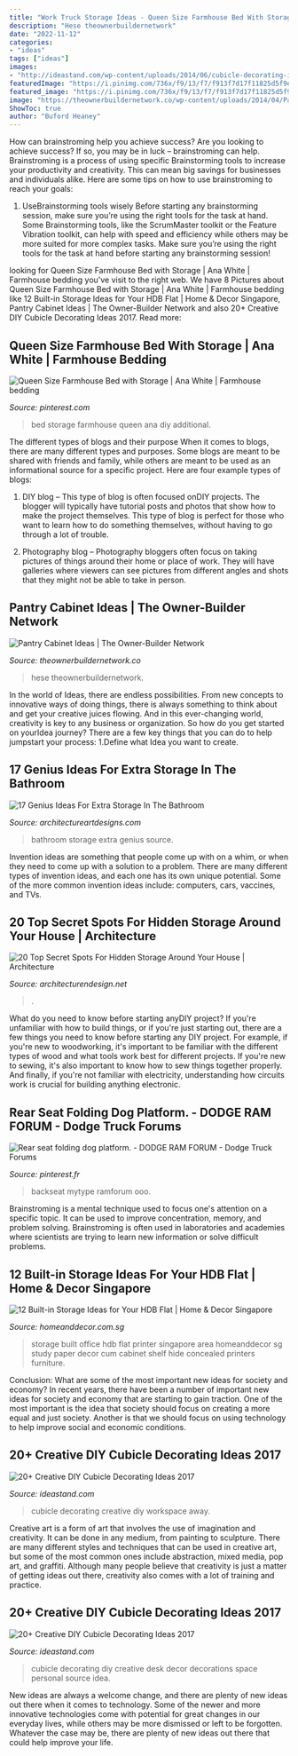 ```yaml
---
title: "Work Truck Storage Ideas - Queen Size Farmhouse Bed With Storage"
description: "Hese theownerbuildernetwork"
date: "2022-11-12"
categories:
- "ideas"
tags: ["ideas"]
images:
- "http://ideastand.com/wp-content/uploads/2014/06/cubicle-decorating-ideas/4-cubicle-decorating-ideas.jpg"
featuredImage: "https://i.pinimg.com/736x/f9/13/f7/f913f7d17f11825d5f9e69f2dbb8b52f.jpg"
featured_image: "https://i.pinimg.com/736x/f9/13/f7/f913f7d17f11825d5f9e69f2dbb8b52f.jpg"
image: "https://theownerbuildernetwork.co/wp-content/uploads/2014/04/Pantry_Cabinet_Idea_30.jpg"
ShowToc: true
author: "Buford Heaney"
---
```



How can brainstroming help you achieve success?
Are you looking to achieve success? If so, you may be in luck – brainstroming can help. Brainstroming is a process of using specific Brainstorming tools to increase your productivity and creativity. This can mean big savings for businesses and individuals alike. Here are some tips on how to use brainstroming to reach your goals: 
1. UseBrainstorming tools wisely 
Before starting any brainstorming session, make sure you’re using the right tools for the task at hand. Some Brainstorming tools, like the ScrumMaster toolkit or the Feature Vibration toolkit, can help with speed and efficiency while others may be more suited for more complex tasks. Make sure you’re using the right tools for the task at hand before starting any brainstorming session! 

	

		
looking for Queen Size Farmhouse Bed with Storage | Ana White | Farmhouse bedding you've visit to the right web. We have 8 Pictures about Queen Size Farmhouse Bed with Storage | Ana White | Farmhouse bedding like 12 Built-in Storage Ideas for Your HDB Flat | Home &amp; Decor Singapore, Pantry Cabinet Ideas | The Owner-Builder Network and also 20+ Creative DIY Cubicle Decorating Ideas 2017. Read more:
		
    
## Queen Size Farmhouse Bed With Storage | Ana White | Farmhouse Bedding

<img loading=lazy src="https://i.pinimg.com/736x/f9/13/f7/f913f7d17f11825d5f9e69f2dbb8b52f.jpg" onerror="this.onerror=null;this.src='https://tse1.mm.bing.net/th?id=OIP.O8CImtwoMETNNMzHLcRBJwHaJ3&amp;pid=15.1';" alt="Queen Size Farmhouse Bed with Storage | Ana White | Farmhouse bedding">

_Source: pinterest.com_

>bed storage farmhouse queen ana diy additional. 

	

The different types of blogs and their purpose
When it comes to blogs, there are many different types and purposes. Some blogs are meant to be shared with friends and family, while others are meant to be used as an informational source for a specific project. Here are four example types of blogs: 
1. DIY blog – This type of blog is often focused onDIY projects. The blogger will typically have tutorial posts and photos that show how to make the project themselves. This type of blog is perfect for those who want to learn how to do something themselves, without having to go through a lot of trouble. 

2. Photography blog – Photography bloggers often focus on taking pictures of things around their home or place of work. They will have galleries where viewers can see pictures from different angles and shots that they might not be able to take in person.

    
## Pantry Cabinet Ideas | The Owner-Builder Network

<img loading=lazy src="https://theownerbuildernetwork.co/wp-content/uploads/2014/04/Pantry_Cabinet_Idea_30.jpg" onerror="this.onerror=null;this.src='https://tse2.mm.bing.net/th?id=OIP.zLUbICkSFNTrpmHznuMwOQHaJ5&amp;pid=15.1';" alt="Pantry Cabinet Ideas | The Owner-Builder Network">

_Source: theownerbuildernetwork.co_

>hese theownerbuildernetwork. 

	

In the world of Ideas, there are endless possibilities. From new concepts to innovative ways of doing things, there is always something to think about and get your creative juices flowing. And in this ever-changing world, creativity is key to any business or organization. So how do you get started on yourIdea journey? There are a few key things that you can do to help jumpstart your process: 1.Define what Idea you want to create.

    
## 17 Genius Ideas For Extra Storage In The Bathroom

<img loading=lazy src="https://www.architectureartdesigns.com/wp-content/uploads/2015/09/419.jpg" onerror="this.onerror=null;this.src='https://tse2.mm.bing.net/th?id=OIP.vqyatHacPgkjq2jM14o7FgHaLS&amp;pid=15.1';" alt="17 Genius Ideas For Extra Storage In The Bathroom">

_Source: architectureartdesigns.com_

>bathroom storage extra genius source. 

	

Invention ideas are something that people come up with on a whim, or when they need to come up with a solution to a problem. There are many different types of invention ideas, and each one has its own unique potential. Some of the more common invention ideas include: computers, cars, vaccines, and TVs.

    
## 20 Top Secret Spots For Hidden Storage Around Your House | Architecture

<img loading=lazy src="https://cdn.architecturendesign.net/wp-content/uploads/2014/09/Top-Secret-Spots-For-Hidden-Storage-12.jpg" onerror="this.onerror=null;this.src='https://tse3.mm.bing.net/th?id=OIP.AfycnPTfhOPZH2EIkkNKeQHaKT&amp;pid=15.1';" alt="20 Top Secret Spots For Hidden Storage Around Your House | Architecture">

_Source: architecturendesign.net_

>. 

	

What do you need to know before starting anyDIY project?
If you're unfamiliar with how to build things, or if you're just starting out, there are a few things you need to know before starting any DIY project. For example, if you're new to woodworking, it's important to be familiar with the different types of wood and what tools work best for different projects. If you're new to sewing, it's also important to know how to sew things together properly. And finally, if you're not familiar with electricity, understanding how circuits work is crucial for building anything electronic.

    
## Rear Seat Folding Dog Platform. - DODGE RAM FORUM - Dodge Truck Forums

<img loading=lazy src="https://i.pinimg.com/736x/0b/38/ea/0b38ea2a8229f72f3e00c1cb847a86de--dodge-ram-forum-rear-seat.jpg" onerror="this.onerror=null;this.src='https://tse1.mm.bing.net/th?id=OIP.wRXZhQy348codXQ4D4QCBADYEh&amp;pid=15.1';" alt="Rear seat folding dog platform. - DODGE RAM FORUM - Dodge Truck Forums">

_Source: pinterest.fr_

>backseat mytype ramforum ooo. 

	

Brainstroming is a mental technique used to focus one's attention on a specific topic. It can be used to improve concentration, memory, and problem solving. Brainstroming is often used in laboratories and academies where scientists are trying to learn new information or solve difficult problems.

    
## 12 Built-in Storage Ideas For Your HDB Flat | Home &amp; Decor Singapore

<img loading=lazy src="http://www.homeanddecor.com.sg/sites/default/files/blog/2014/07/19953-mid-century-serangoon.jpg" onerror="this.onerror=null;this.src='https://tse3.mm.bing.net/th?id=OIP.t9CyZujMwsOg7yBgf-VQrAHaLH&amp;pid=15.1';" alt="12 Built-in Storage Ideas for Your HDB Flat | Home &amp; Decor Singapore">

_Source: homeanddecor.com.sg_

>storage built office hdb flat printer singapore area homeanddecor sg study paper decor cum cabinet shelf hide concealed printers furniture. 

	

Conclusion: What are some of the most important new ideas for society and economy?
In recent years, there have been a number of important new ideas for society and economy that are starting to gain traction. One of the most important is the idea that society should focus on creating a more equal and just society. Another is that we should focus on using technology to help improve social and economic conditions.

    
## 20+ Creative DIY Cubicle Decorating Ideas 2017

<img loading=lazy src="https://ideastand.com/wp-content/uploads/2014/06/cubicle-decorating-ideas/5-cubicle-decorating-ideas.jpg" onerror="this.onerror=null;this.src='https://tse3.mm.bing.net/th?id=OIP.kN64pKn6kPcVyFxPZPLnNAHaJ4&amp;pid=15.1';" alt="20+ Creative DIY Cubicle Decorating Ideas 2017">

_Source: ideastand.com_

>cubicle decorating creative diy workspace away. 

	

Creative art is a form of art that involves the use of imagination and creativity. It can be done in any medium, from painting to sculpture. There are many different styles and techniques that can be used in creative art, but some of the most common ones include abstraction, mixed media, pop art, and graffiti. Although many people believe that creativity is just a matter of getting ideas out there, creativity also comes with a lot of training and practice.

    
## 20+ Creative DIY Cubicle Decorating Ideas 2017

<img loading=lazy src="http://ideastand.com/wp-content/uploads/2014/06/cubicle-decorating-ideas/4-cubicle-decorating-ideas.jpg" onerror="this.onerror=null;this.src='https://tse2.mm.bing.net/th?id=OIP.VHOx8lixeW7JpfU3SP7vlgHaJ4&amp;pid=15.1';" alt="20+ Creative DIY Cubicle Decorating Ideas 2017">

_Source: ideastand.com_

>cubicle decorating diy creative desk decor decorations space personal source idea. 

	

New ideas are always a welcome change, and there are plenty of new ideas out there when it comes to technology. Some of the newer and more innovative technologies come with potential for great changes in our everyday lives, while others may be more dismissed or left to be forgotten. Whatever the case may be, there are plenty of new ideas out there that could help improve your life.

